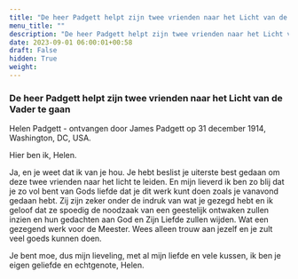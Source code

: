 ```yaml
---
title: "De heer Padgett helpt zijn twee vrienden naar het Licht van de Vader te gaan"
menu_title: ""
description: "De heer Padgett helpt zijn twee vrienden naar het Licht van de Vader te gaan"
date: 2023-09-01 06:00:01+00:58
draft: False
hidden: True
weight:
---
```

### De heer Padgett helpt zijn twee vrienden naar het Licht van de Vader te gaan

Helen Padgett - ontvangen door James Padgett op 31 december 1914, Washington, DC, USA.

Hier ben ik, Helen.

Ja, en je weet dat ik van je hou. Je hebt beslist je uiterste best gedaan om deze twee vrienden naar het licht te leiden. En mijn lieverd ik ben zo blij dat je zo vol bent van Gods liefde dat je dit werk kunt doen zoals je vanavond gedaan hebt. Zij zijn zeker onder de indruk van wat je gezegd hebt en ik geloof dat ze spoedig de noodzaak van een geestelijk ontwaken zullen inzien en hun gedachten aan God en Zijn Liefde zullen wijden. Wat een gezegend werk voor de Meester. Wees alleen trouw aan jezelf en je zult veel goeds kunnen doen.

Je bent moe, dus mijn lieveling, met al mijn liefde en vele kussen, ik ben je eigen geliefde en echtgenote, Helen.
